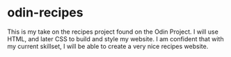 # odin-recipes
This is my take on the recipes project found on the Odin Project. I will use HTML, and later CSS to build and style my website. I am confident that with my current skillset, I will be able to create a very nice recipes website. 